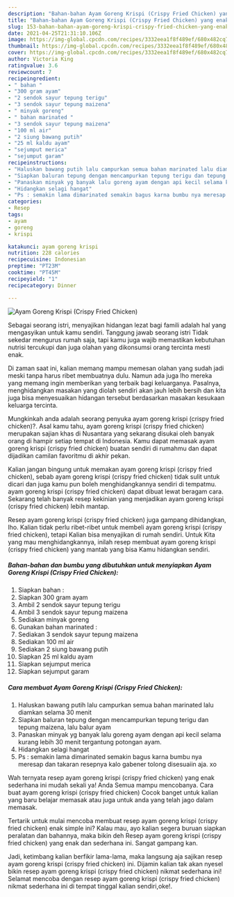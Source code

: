 ```yaml
---
description: "Bahan-bahan Ayam Goreng Krispi (Crispy Fried Chicken) yang enak Untuk Jualan"
title: "Bahan-bahan Ayam Goreng Krispi (Crispy Fried Chicken) yang enak Untuk Jualan"
slug: 153-bahan-bahan-ayam-goreng-krispi-crispy-fried-chicken-yang-enak-untuk-jualan
date: 2021-04-25T21:31:10.106Z
image: https://img-global.cpcdn.com/recipes/3332eea1f8f489ef/680x482cq70/ayam-goreng-krispi-crispy-fried-chicken-foto-resep-utama.jpg
thumbnail: https://img-global.cpcdn.com/recipes/3332eea1f8f489ef/680x482cq70/ayam-goreng-krispi-crispy-fried-chicken-foto-resep-utama.jpg
cover: https://img-global.cpcdn.com/recipes/3332eea1f8f489ef/680x482cq70/ayam-goreng-krispi-crispy-fried-chicken-foto-resep-utama.jpg
author: Victoria King
ratingvalue: 3.6
reviewcount: 7
recipeingredient:
- " bahan "
- "300 gram ayam"
- "2 sendok sayur tepung terigu"
- "3 sendok sayur tepung maizena"
- " minyak goreng"
- " bahan marinated "
- "3 sendok sayur tepung maizena"
- "100 ml air"
- "2 siung bawang putih"
- "25 ml kaldu ayam"
- "sejumput merica"
- "sejumput garam"
recipeinstructions:
- "Haluskan bawang putih lalu campurkan semua bahan marinated lalu diamkan selama 30 menit"
- "Siapkan baluran tepung dengan mencampurkan tepung terigu dan tepung maizena, lalu balur ayam"
- "Panaskan minyak yg banyak lalu goreng ayam dengan api kecil selama kurang lebih 30 menit tergantung potongan ayam."
- "Hidangkan selagi hangat"
- "Ps : semakin lama dimarinated semakin bagus karna bumbu nya meresap dan takaran resepnya kalo gabener tolong disesuaiin aja. xo"
categories:
- Resep
tags:
- ayam
- goreng
- krispi

katakunci: ayam goreng krispi 
nutrition: 228 calories
recipecuisine: Indonesian
preptime: "PT23M"
cooktime: "PT45M"
recipeyield: "1"
recipecategory: Dinner

---
```



![Ayam Goreng Krispi (Crispy Fried Chicken)](https://img-global.cpcdn.com/recipes/3332eea1f8f489ef/680x482cq70/ayam-goreng-krispi-crispy-fried-chicken-foto-resep-utama.jpg)

Sebagai seorang istri, menyajikan hidangan lezat bagi famili adalah hal yang mengasyikan untuk kamu sendiri. Tanggung jawab seorang istri Tidak sekedar mengurus rumah saja, tapi kamu juga wajib memastikan kebutuhan nutrisi tercukupi dan juga olahan yang dikonsumsi orang tercinta mesti enak.

Di zaman  saat ini, kalian memang mampu memesan olahan yang sudah jadi meski tanpa harus ribet membuatnya dulu. Namun ada juga lho mereka yang memang ingin memberikan yang terbaik bagi keluarganya. Pasalnya, menghidangkan masakan yang diolah sendiri akan jauh lebih bersih dan kita juga bisa menyesuaikan hidangan tersebut berdasarkan masakan kesukaan keluarga tercinta. 



Mungkinkah anda adalah seorang penyuka ayam goreng krispi (crispy fried chicken)?. Asal kamu tahu, ayam goreng krispi (crispy fried chicken) merupakan sajian khas di Nusantara yang sekarang disukai oleh banyak orang di hampir setiap tempat di Indonesia. Kamu dapat memasak ayam goreng krispi (crispy fried chicken) buatan sendiri di rumahmu dan dapat dijadikan camilan favoritmu di akhir pekan.

Kalian jangan bingung untuk memakan ayam goreng krispi (crispy fried chicken), sebab ayam goreng krispi (crispy fried chicken) tidak sulit untuk dicari dan juga kamu pun boleh menghidangkannya sendiri di tempatmu. ayam goreng krispi (crispy fried chicken) dapat dibuat lewat beragam cara. Sekarang telah banyak resep kekinian yang menjadikan ayam goreng krispi (crispy fried chicken) lebih mantap.

Resep ayam goreng krispi (crispy fried chicken) juga gampang dihidangkan, lho. Kalian tidak perlu ribet-ribet untuk membeli ayam goreng krispi (crispy fried chicken), tetapi Kalian bisa menyajikan di rumah sendiri. Untuk Kita yang mau menghidangkannya, inilah resep membuat ayam goreng krispi (crispy fried chicken) yang mantab yang bisa Kamu hidangkan sendiri.

<!--inarticleads1-->

##### Bahan-bahan dan bumbu yang dibutuhkan untuk menyiapkan Ayam Goreng Krispi (Crispy Fried Chicken):

1. Siapkan  bahan :
1. Siapkan 300 gram ayam
1. Ambil 2 sendok sayur tepung terigu
1. Ambil 3 sendok sayur tepung maizena
1. Sediakan  minyak goreng
1. Gunakan  bahan marinated :
1. Sediakan 3 sendok sayur tepung maizena
1. Sediakan 100 ml air
1. Sediakan 2 siung bawang putih
1. Siapkan 25 ml kaldu ayam
1. Siapkan sejumput merica
1. Siapkan sejumput garam




<!--inarticleads2-->

##### Cara membuat Ayam Goreng Krispi (Crispy Fried Chicken):

1. Haluskan bawang putih lalu campurkan semua bahan marinated lalu diamkan selama 30 menit
1. Siapkan baluran tepung dengan mencampurkan tepung terigu dan tepung maizena, lalu balur ayam
1. Panaskan minyak yg banyak lalu goreng ayam dengan api kecil selama kurang lebih 30 menit tergantung potongan ayam.
1. Hidangkan selagi hangat
1. Ps : semakin lama dimarinated semakin bagus karna bumbu nya meresap dan takaran resepnya kalo gabener tolong disesuaiin aja. xo




Wah ternyata resep ayam goreng krispi (crispy fried chicken) yang enak sederhana ini mudah sekali ya! Anda Semua mampu mencobanya. Cara buat ayam goreng krispi (crispy fried chicken) Cocok banget untuk kalian yang baru belajar memasak atau juga untuk anda yang telah jago dalam memasak.

Tertarik untuk mulai mencoba membuat resep ayam goreng krispi (crispy fried chicken) enak simple ini? Kalau mau, ayo kalian segera buruan siapkan peralatan dan bahannya, maka bikin deh Resep ayam goreng krispi (crispy fried chicken) yang enak dan sederhana ini. Sangat gampang kan. 

Jadi, ketimbang kalian berfikir lama-lama, maka langsung aja sajikan resep ayam goreng krispi (crispy fried chicken) ini. Dijamin kalian tak akan nyesel bikin resep ayam goreng krispi (crispy fried chicken) nikmat sederhana ini! Selamat mencoba dengan resep ayam goreng krispi (crispy fried chicken) nikmat sederhana ini di tempat tinggal kalian sendiri,oke!.

